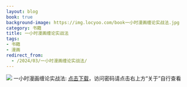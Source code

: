 ```yaml
---
layout: blog
book: true
background-image: https://img.locyoo.com/book一小时漫画缠论实战法.jpg
category: 书籍
title: 一小时漫画缠论实战法
tags:
- 书籍
- 漫画
redirect_from:
  - /2024/03/一小时漫画缠论实战法/
---
```

![](https://img.locyoo.com/book一小时漫画缠论实战法.jpg)
一小时漫画缠论实战法: <a name = "ref1" href="https://url18.ctfile.com/f/50983618-1319974057-97c09c?p=3619">点击下载</a>，访问密码请点击右上方“关于”自行查看